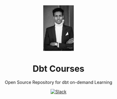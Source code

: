 <html>
    <p align="center"> 
        <img src="https://github.com/Abdullahi-Ahmed/The_Office/blob/main/resources/Profile.jpg" alt="My Profile" width="100">
    </p>
    <h1 align="center">
        Dbt Courses
    </h1>
    <p align="center">
        Open Source Repository for dbt on-demand Learning
    </p>
    <p align="center">
        <a href="https://www.getdbt.com/community/join-the-community/">
            <img src="https://img.shields.io/badge/slack-join_chat.svg?logo=slack&style=social" alt="Slack" />
        </a>
    </p>
</html> 